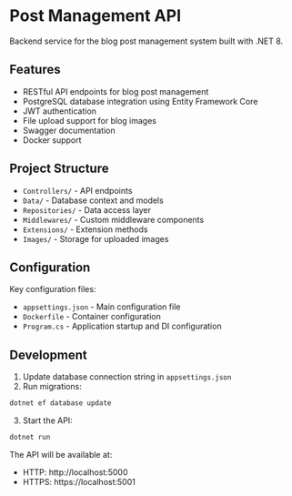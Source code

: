 # Post Management API

Backend service for the blog post management system built with .NET 8.

## Features

- RESTful API endpoints for blog post management
- PostgreSQL database integration using Entity Framework Core
- JWT authentication
- File upload support for blog images
- Swagger documentation
- Docker support

## Project Structure

- `Controllers/` - API endpoints
- `Data/` - Database context and models
- `Repositories/` - Data access layer
- `Middlewares/` - Custom middleware components
- `Extensions/` - Extension methods
- `Images/` - Storage for uploaded images

## Configuration

Key configuration files:
- `appsettings.json` - Main configuration file
- `Dockerfile` - Container configuration
- `Program.cs` - Application startup and DI configuration

## Development

1. Update database connection string in `appsettings.json`
2. Run migrations:
```bash
dotnet ef database update
```

3. Start the API:
```bash
dotnet run
```

The API will be available at:
- HTTP: http://localhost:5000
- HTTPS: https://localhost:5001
